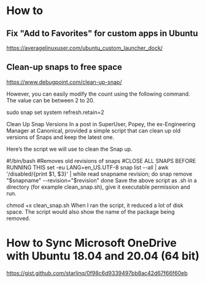 # How to

## Fix "Add to Favorites" for custom apps in Ubuntu
https://averagelinuxuser.com/ubuntu_custom_launcher_dock/ 


## Clean-up snaps to free space
https://www.debugpoint.com/clean-up-snap/

However, you can easily modify the count using the following command. The value can be between 2 to 20.

sudo snap set system refresh.retain=2

Clean Up Snap Versions
In a post in SuperUser, Popey, the ex-Engineering Manager at Canonical, provided a simple script that can clean up old versions of Snaps and keep the latest one.

Here’s the script we will use to clean the Snap up.

#!/bin/bash
 #Removes old revisions of snaps
 #CLOSE ALL SNAPS BEFORE RUNNING THIS
 set -eu
 LANG=en_US.UTF-8 snap list --all | awk '/disabled/{print $1, $3}' |
     while read snapname revision; do
         snap remove "$snapname" --revision="$revision"
     done
Save the above script as .sh in a directory (for example clean_snap.sh), give it executable permission and run.

chmod +x clean_snap.sh
When I ran the script, it reduced a lot of disk space. The script would also show the name of the package being removed.


# How to Sync Microsoft OneDrive with Ubuntu 18.04 and 20.04 (64 bit)
https://gist.github.com/starlinq/0f98c6d9339497bb8ac42d67f66f60eb